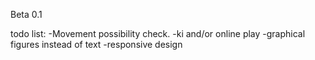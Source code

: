 Beta 0.1

todo list:
-Movement possibility check.
-ki and/or online play
-graphical figures instead of text
-responsive design